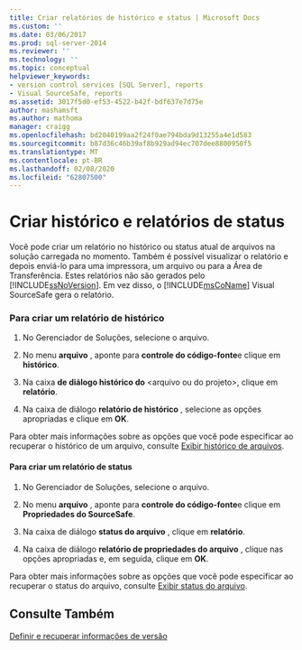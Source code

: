 ```yaml
---
title: Criar relatórios de histórico e status | Microsoft Docs
ms.custom: ''
ms.date: 03/06/2017
ms.prod: sql-server-2014
ms.reviewer: ''
ms.technology: ''
ms.topic: conceptual
helpviewer_keywords:
- version control services [SQL Server], reports
- Visual SourceSafe, reports
ms.assetid: 3017f5d0-ef53-4522-b42f-bdf637e7d75e
author: mashamsft
ms.author: mathoma
manager: craigg
ms.openlocfilehash: bd2040199aa2f24f0ae794bda9d13255a4e1d583
ms.sourcegitcommit: b87d36c46b39af8b929ad94ec707dee8800950f5
ms.translationtype: MT
ms.contentlocale: pt-BR
ms.lasthandoff: 02/08/2020
ms.locfileid: "62807500"
---
```

# <a name="create-history-and-status-reports"></a>Criar histórico e relatórios de status
  Você pode criar um relatório no histórico ou status atual de arquivos na solução carregada no momento. Também é possível visualizar o relatório e depois enviá-lo para uma impressora, um arquivo ou para a Área de Transferência. Estes relatórios não são gerados pelo [!INCLUDE[ssNoVersion](../includes/ssnoversion-md.md)]. Em vez disso, o [!INCLUDE[msCoName](../includes/msconame-md.md)] Visual SourceSafe gera o relatório.  
  
### <a name="to-create-a-history-report"></a>Para criar um relatório de histórico  
  
1.  No Gerenciador de Soluções, selecione o arquivo.  
  
2.  No menu **arquivo** , aponte para **controle do código-fonte**e clique em **histórico**.  
  
3.  Na caixa **de diálogo histórico do** \<arquivo ou do projeto>, clique em **relatório**.  
  
4.  Na caixa de diálogo **relatório de histórico** , selecione as opções apropriadas e clique em **OK**.  
  
 Para obter mais informações sobre as opções que você pode especificar ao recuperar o histórico de um arquivo, consulte [Exibir histórico de arquivos](../../2014/database-engine/view-file-history.md).  
  
#### <a name="to-create-a-status-report"></a>Para criar um relatório de status  
  
1.  No Gerenciador de Soluções, selecione o arquivo.  
  
2.  No menu **arquivo** , aponte para **controle do código-fonte**e clique em **Propriedades do SourceSafe**.  
  
3.  Na caixa de diálogo **status do arquivo** , clique em **relatório**.  
  
4.  Na caixa de diálogo **relatório de propriedades do arquivo** , clique nas opções apropriadas e, em seguida, clique em **OK**.  
  
 Para obter mais informações sobre as opções que você pode especificar ao recuperar o status do arquivo, consulte [Exibir status do arquivo](../../2014/database-engine/view-file-status.md).  
  
## <a name="see-also"></a>Consulte Também  
 [Definir e recuperar informações de versão](../../2014/database-engine/set-and-retrieve-version-information.md)  
  
  
